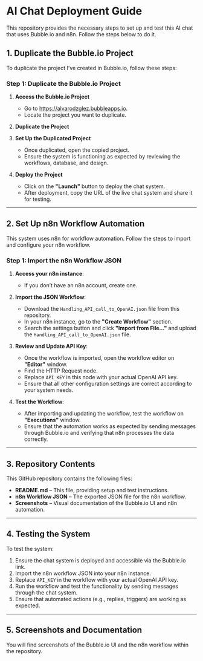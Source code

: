 # AI Chat Deployment Guide

This repository provides the necessary steps to set up and test this AI chat that uses Bubble.io and n8n. Follow the steps below to do it.

## 1. **Duplicate the Bubble.io Project**

To duplicate the project I’ve created in Bubble.io, follow these steps:

### Step 1: Duplicate the Bubble.io Project
1. **Access the Bubble.io Project**
   - Go to https://alvarodzglez.bubbleapps.io.
   - Locate the project you want to duplicate.

2. **Duplicate the Project**

3. **Set Up the Duplicated Project**
   - Once duplicated, open the copied project.
   - Ensure the system is functioning as expected by reviewing the workflows, database, and design.

4. **Deploy the Project**
   - Click on the **"Launch"** button to deploy the chat system.
   - After deployment, copy the URL of the live chat system and share it for testing.

---

## 2. **Set Up n8n Workflow Automation**

This system uses n8n for workflow automation. Follow the steps to import and configure your n8n workflow.

### Step 1: Import the n8n Workflow JSON
1. **Access your n8n instance**:
   - If you don’t have an n8n account, create one.

2. **Import the JSON Workflow**:
   - Download the `Handling_API_call_to_OpenAI.json` file from this repository.
   - In your n8n instance, go to the **"Create Workflow"** section.
   - Search the settings button and click **"Import from File..."** and upload the `Handling_API_call_to_OpenAI.json` file.

3. **Review and Update API Key**:
   - Once the workflow is imported, open the workflow editor on **"Editor"** window.
   - Find the HTTP Request node.
   - Replace `API_KEY` in this node with your actual OpenAI API key.
   - Ensure that all other configuration settings are correct according to your system needs.

4. **Test the Workflow**:
   - After importing and updating the workflow, test the workflow on **"Executions"** window.
   - Ensure that the automation works as expected by sending messages through Bubble.io and verifying that n8n processes the data correctly.

---

## 3. **Repository Contents**

This GitHub repository contains the following files:

- **README.md** – This file, providing setup and test instructions.
- **n8n Workflow JSON** – The exported JSON file for the n8n workflow.
- **Screenshots** – Visual documentation of the Bubble.io UI and n8n automation.

---

## 4. **Testing the System**

To test the system:

1. Ensure the chat system is deployed and accessible via the Bubble.io link.
2. Import the n8n workflow JSON into your n8n instance.
3. Replace `API_KEY` in the workflow with your actual OpenAI API key.
4. Run the workflow and test the functionality by sending messages through the chat system.
5. Ensure that automated actions (e.g., replies, triggers) are working as expected.

---

## 5. **Screenshots and Documentation**

You will find screenshots of the Bubble.io UI and the n8n workflow within the repository.


